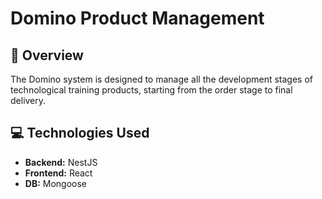 # Domino Product Management

## 🚀 Overview

The Domino system is designed to manage all the development stages of technological training products, starting from the order stage to final delivery.

## 💻 Technologies Used

-   **Backend:** NestJS
-   **Frontend:** React
-   **DB:** Mongoose